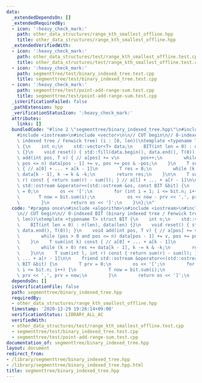 ```yaml
---
data:
  _extendedDependsOn: []
  _extendedRequiredBy:
  - icon: ':heavy_check_mark:'
    path: other_data_structures/range_kth_smallest_offline.hpp
    title: other_data_structures/range_kth_smallest_offline.hpp
  _extendedVerifiedWith:
  - icon: ':heavy_check_mark:'
    path: other_data_structures/test/range_kth_smallest_offline.test.cpp
    title: other_data_structures/test/range_kth_smallest_offline.test.cpp
  - icon: ':heavy_check_mark:'
    path: segmenttree/test/binary_indexed_tree.test.cpp
    title: segmenttree/test/binary_indexed_tree.test.cpp
  - icon: ':heavy_check_mark:'
    path: segmenttree/test/point-add-range-sum.test.cpp
    title: segmenttree/test/point-add-range-sum.test.cpp
  _isVerificationFailed: false
  _pathExtension: hpp
  _verificationStatusIcon: ':heavy_check_mark:'
  attributes:
    links: []
  bundledCode: "#line 2 \"segmenttree/binary_indexed_tree.hpp\"\n#include <algorithm>\n\
    #include <iostream>\n#include <vector>\n\n// CUT begin\n// 0-indexed BIT (binary\
    \ indexed tree / Fenwick tree) (i : [0, len))\ntemplate <typename T> struct BIT\
    \ {\n    int n;\n    std::vector<T> data;\n    BIT(int len = 0) : n(len), data(len)\
    \ {}\n    void reset() { std::fill(data.begin(), data.end(), T(0)); }\n    void\
    \ add(int pos, T v) { // a[pos] += v\n        pos++;\n        while (pos > 0 and\
    \ pos <= n) data[pos - 1] += v, pos += pos & -pos;\n    }\n    T sum(int k) const\
    \ { // a[0] + ... + a[k - 1]\n        T res = 0;\n        while (k > 0) res +=\
    \ data[k - 1], k -= k & -k;\n        return res;\n    }\n\n    T sum(int l, int\
    \ r) const { return sum(r) - sum(l); } // a[l] + ... + a[r - 1]\n\n    friend\
    \ std::ostream &operator<<(std::ostream &os, const BIT &bit) {\n        T prv\
    \ = 0;\n        os << '[';\n        for (int i = 1; i <= bit.n; i++) {\n     \
    \       T now = bit.sum(i);\n            os << now - prv << ',', prv = now;\n\
    \        }\n        return os << ']';\n    }\n};\n"
  code: "#pragma once\n#include <algorithm>\n#include <iostream>\n#include <vector>\n\
    \n// CUT begin\n// 0-indexed BIT (binary indexed tree / Fenwick tree) (i : [0,\
    \ len))\ntemplate <typename T> struct BIT {\n    int n;\n    std::vector<T> data;\n\
    \    BIT(int len = 0) : n(len), data(len) {}\n    void reset() { std::fill(data.begin(),\
    \ data.end(), T(0)); }\n    void add(int pos, T v) { // a[pos] += v\n        pos++;\n\
    \        while (pos > 0 and pos <= n) data[pos - 1] += v, pos += pos & -pos;\n\
    \    }\n    T sum(int k) const { // a[0] + ... + a[k - 1]\n        T res = 0;\n\
    \        while (k > 0) res += data[k - 1], k -= k & -k;\n        return res;\n\
    \    }\n\n    T sum(int l, int r) const { return sum(r) - sum(l); } // a[l] +\
    \ ... + a[r - 1]\n\n    friend std::ostream &operator<<(std::ostream &os, const\
    \ BIT &bit) {\n        T prv = 0;\n        os << '[';\n        for (int i = 1;\
    \ i <= bit.n; i++) {\n            T now = bit.sum(i);\n            os << now -\
    \ prv << ',', prv = now;\n        }\n        return os << ']';\n    }\n};\n"
  dependsOn: []
  isVerificationFile: false
  path: segmenttree/binary_indexed_tree.hpp
  requiredBy:
  - other_data_structures/range_kth_smallest_offline.hpp
  timestamp: '2020-12-29 19:26:14+09:00'
  verificationStatus: LIBRARY_ALL_AC
  verifiedWith:
  - other_data_structures/test/range_kth_smallest_offline.test.cpp
  - segmenttree/test/binary_indexed_tree.test.cpp
  - segmenttree/test/point-add-range-sum.test.cpp
documentation_of: segmenttree/binary_indexed_tree.hpp
layout: document
redirect_from:
- /library/segmenttree/binary_indexed_tree.hpp
- /library/segmenttree/binary_indexed_tree.hpp.html
title: segmenttree/binary_indexed_tree.hpp
---
```

